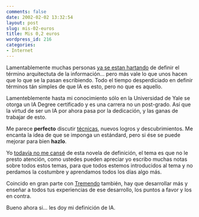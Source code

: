 ```yaml
---
comments: false
date: 2002-02-02 13:32:54
layout: post
slug: mis-02-euros
title: Mis 0,2 euros
wordpress_id: 216
categories:
- Internet
---
```


Lamentablemente muchas personas [ya se estan hartando](http://www.jjg.net/ia/recon/) de definir el término arquitectuta de la información… pero más vale lo que unos hacen que lo que se la pasan escribiendo. Todo el tiempo desperdiciado en definir términos tán simples de que  IA es esto, pero no que es aquello.





Lamenteblemente hasta mi conocimiento sólo en la Universidad de Yale se otorga un IA Degree certificado y es una carrera no un post-grado. Así que la virtud de ser un IA por ahora pasa por la dedicación, y las ganas de trabajar de esto.





Me parece **perfecto** discutir [técnicas](http://www.minid.net/archives/200202.php#a000226), nuevos logros y descubrimientos. Me encanta la idea de que se imponga un estándard, pero si ése se puede mejorar para bien **hazlo**.





Yo [todavía no me cansé](http://www.dithered.com/archives/200201.html#29_3) de esta novela de definición, el tema es que no le presto atención, como ustedes pueden apreciar yo escribo muchas notas sobre todos estos temas, para que todos estemos introducidos al tema y no perdamos la costumbre y aprendamos todos los días algo más.





Coincido en gran parte con [Tremendo](http://tremendo.com/bitacora/archivo/?2002-02-01) también, hay que desarrollar más y enseñar a todos tus experiencias de ese desarrollo, los puntos a favor y los en contra.





Bueno ahora si… les doy mi definición de IA.




 
